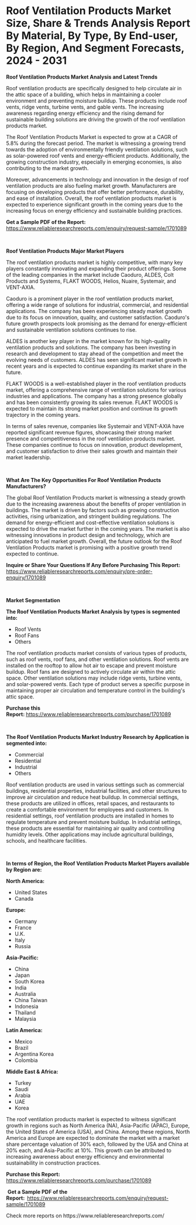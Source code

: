 <p><h1>Roof Ventilation Products Market Size, Share & Trends Analysis Report By Material, By Type, By End-user, By Region, And Segment Forecasts, 2024 - 2031</h1></p><p><strong>Roof Ventilation Products Market Analysis and Latest Trends</strong></p>
<p><p>Roof ventilation products are specifically designed to help circulate air in the attic space of a building, which helps in maintaining a cooler environment and preventing moisture buildup. These products include roof vents, ridge vents, turbine vents, and gable vents. The increasing awareness regarding energy efficiency and the rising demand for sustainable building solutions are driving the growth of the roof ventilation products market.</p><p>The Roof Ventilation Products Market is expected to grow at a CAGR of 5.8% during the forecast period. The market is witnessing a growing trend towards the adoption of environmentally friendly ventilation solutions, such as solar-powered roof vents and energy-efficient products. Additionally, the growing construction industry, especially in emerging economies, is also contributing to the market growth.</p><p>Moreover, advancements in technology and innovation in the design of roof ventilation products are also fueling market growth. Manufacturers are focusing on developing products that offer better performance, durability, and ease of installation. Overall, the roof ventilation products market is expected to experience significant growth in the coming years due to the increasing focus on energy efficiency and sustainable building practices.</p></p>
<p><strong>Get a Sample PDF of the Report:&nbsp;</strong> <a href="https://www.reliableresearchreports.com/enquiry/request-sample/1701089">https://www.reliableresearchreports.com/enquiry/request-sample/1701089</a></p>
<p>&nbsp;</p>
<p><strong>Roof Ventilation Products Major Market Players</strong></p>
<p><p>The roof ventilation products market is highly competitive, with many key players constantly innovating and expanding their product offerings. Some of the leading companies in the market include Caoduro, ALDES, Colt Products and Systems, FLAKT WOODS, Helios, Nuaire, Systemair, and VENT-AXIA.</p><p>Caoduro is a prominent player in the roof ventilation products market, offering a wide range of solutions for industrial, commercial, and residential applications. The company has been experiencing steady market growth due to its focus on innovation, quality, and customer satisfaction. Caoduro's future growth prospects look promising as the demand for energy-efficient and sustainable ventilation solutions continues to rise.</p><p>ALDES is another key player in the market known for its high-quality ventilation products and solutions. The company has been investing in research and development to stay ahead of the competition and meet the evolving needs of customers. ALDES has seen significant market growth in recent years and is expected to continue expanding its market share in the future.</p><p>FLAKT WOODS is a well-established player in the roof ventilation products market, offering a comprehensive range of ventilation solutions for various industries and applications. The company has a strong presence globally and has been consistently growing its sales revenue. FLAKT WOODS is expected to maintain its strong market position and continue its growth trajectory in the coming years.</p><p>In terms of sales revenue, companies like Systemair and VENT-AXIA have reported significant revenue figures, showcasing their strong market presence and competitiveness in the roof ventilation products market. These companies continue to focus on innovation, product development, and customer satisfaction to drive their sales growth and maintain their market leadership.</p></p>
<p>&nbsp;</p>
<p><strong>What Are The Key Opportunities For Roof Ventilation Products Manufacturers?</strong></p>
<p><p>The global Roof Ventilation Products market is witnessing a steady growth due to the increasing awareness about the benefits of proper ventilation in buildings. The market is driven by factors such as growing construction activities, rising urbanization, and stringent building regulations. The demand for energy-efficient and cost-effective ventilation solutions is expected to drive the market further in the coming years. The market is also witnessing innovations in product design and technology, which are anticipated to fuel market growth. Overall, the future outlook for the Roof Ventilation Products market is promising with a positive growth trend expected to continue.</p></p>
<p><strong>Inquire or Share Your Questions If Any Before Purchasing This Report:</strong> <a href="https://www.reliableresearchreports.com/enquiry/pre-order-enquiry/1701089">https://www.reliableresearchreports.com/enquiry/pre-order-enquiry/1701089</a></p>
<p>&nbsp;</p>
<p><strong>Market Segmentation</strong></p>
<p><strong>The Roof Ventilation Products Market Analysis by types is segmented into:</strong></p>
<p><ul><li>Roof Vents</li><li>Roof Fans</li><li>Others</li></ul></p>
<p><p>The roof ventilation products market consists of various types of products, such as roof vents, roof fans, and other ventilation solutions. Roof vents are installed on the rooftop to allow hot air to escape and prevent moisture buildup. Roof fans are designed to actively circulate air within the attic space. Other ventilation solutions may include ridge vents, turbine vents, and solar-powered vents. Each type of product serves a specific purpose in maintaining proper air circulation and temperature control in the building's attic space.</p></p>
<p><strong>Purchase this Report:&nbsp;</strong><a href="https://www.reliableresearchreports.com/purchase/1701089">https://www.reliableresearchreports.com/purchase/1701089</a></p>
<p>&nbsp;</p>
<p><strong>The Roof Ventilation Products Market Industry Research by Application is segmented into:</strong></p>
<p><ul><li>Commercial</li><li>Residential</li><li>Industrial</li><li>Others</li></ul></p>
<p><p>Roof ventilation products are used in various settings such as commercial buildings, residential properties, industrial facilities, and other structures to improve air circulation and reduce heat buildup. In commercial settings, these products are utilized in offices, retail spaces, and restaurants to create a comfortable environment for employees and customers. In residential settings, roof ventilation products are installed in homes to regulate temperature and prevent moisture buildup. In industrial settings, these products are essential for maintaining air quality and controlling humidity levels. Other applications may include agricultural buildings, schools, and healthcare facilities.</p></p>
<p>&nbsp;</p>
<p><strong>In terms of Region, the Roof Ventilation Products Market Players available by Region are:</strong></p>
<p>
    <p> <strong> North America: </strong>
        <ul>
            <li>United States</li>
            <li>Canada</li>
        </ul>
        </p> 
    <p> <strong> Europe: </strong>
        <ul>
            <li>Germany</li>
            <li>France</li>
            <li>U.K.</li>
            <li>Italy</li>
            <li>Russia</li>
        </ul>
        </p> 
    <p> <strong> Asia-Pacific: </strong>
        <ul>
            <li>China</li>
            <li>Japan</li>
            <li>South Korea</li>
            <li>India</li>
            <li>Australia</li>
            <li>China Taiwan</li>
            <li>Indonesia</li>
            <li>Thailand</li>
            <li>Malaysia</li>
        </ul>
        </p> 
    <p> <strong> Latin America: </strong>
        <ul>
            <li>Mexico</li>
            <li>Brazil</li>
            <li>Argentina Korea</li>
            <li>Colombia</li>
        </ul>
        </p> 
    <p> <strong> Middle East & Africa: </strong>
        <ul>
            <li>Turkey</li>
            <li>Saudi</li>
            <li>Arabia</li>
            <li>UAE</li>
            <li>Korea</li>
        </ul>
    </p>
    </p>
<p><p>The roof ventilation products market is expected to witness significant growth in regions such as North America (NA), Asia-Pacific (APAC), Europe, the United States of America (USA), and China. Among these regions, North America and Europe are expected to dominate the market with a market share percentage valuation of 30% each, followed by the USA and China at 20% each, and Asia-Pacific at 10%. This growth can be attributed to increasing awareness about energy efficiency and environmental sustainability in construction practices.</p></p>
<p><strong>Purchase this Report: </strong><a href="https://www.reliableresearchreports.com/purchase/1701089">https://www.reliableresearchreports.com/purchase/1701089</a></p>
<p>&nbsp;<strong>Get a Sample PDF of the Report:&nbsp;&nbsp;</strong><a href="https://www.reliableresearchreports.com/enquiry/request-sample/1701089">https://www.reliableresearchreports.com/enquiry/request-sample/1701089</a></p>
<p><strong></strong></p>
<p>Check more reports on https://www.reliableresearchreports.com/</p>